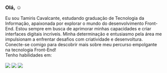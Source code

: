 ### Olá,  :relaxed:
Eu sou Tamiris Cavalcante, estudando graduação de Tecnologia da Informação, apaixonada por explorar o mundo do desenvolvimento Front-End. Estou sempre em busca de aprimorar minhas capacidades e criar interfaces digitais incríveis. Minha determinação e entusiasmo pela área me impulsionam a enfrentar desafios com criatividade e desenvoltura. Conecte-se comigo para descobrir mais sobre meu percurso empolgante na tecnologia Front-End!
<br>
Tenho habilidades em:
<br>
<br>
<img src="https://img.shields.io/badge/HTML5-E34F26?style=for-the-badge&logo=html5&logoColor=white">
<img src="https://img.shields.io/badge/CSS3-1572B6?style=for-the-badge&logo=css3&logoColor=white">
<img src="https://img.shields.io/badge/JavaScript-F7DF1E?style=for-the-badge&logo=javascript&logoColor=black">


